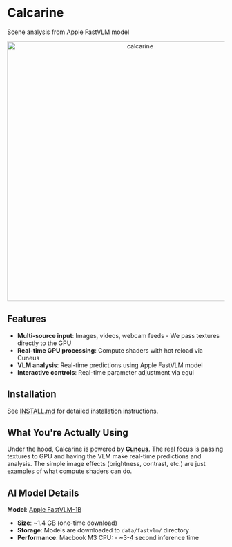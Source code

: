 # Calcarine

Scene analysis from Apple FastVLM model 


<div align="center">
  <img width="600" alt="calcarine" src="https://github.com/user-attachments/assets/b0596266-882c-4231-97bd-5deb59e5f79e" />
</div>



## Features

- **Multi-source input**: Images, videos, webcam feeds - We pass textures directly to the GPU
- **Real-time GPU processing**: Compute shaders with hot reload via Cuneus
- **VLM analysis**: Real-time predictions using Apple FastVLM model 
- **Interactive controls**: Real-time parameter adjustment via egui

## Installation

See [INSTALL.md](INSTALL.md) for detailed installation instructions.

## What You're Actually Using

Under the hood, Calcarine is powered by [**Cuneus**](https://github.com/altunenes/cuneus). The real focus is passing textures to GPU and having the VLM make real-time predictions and analysis. The simple image effects (brightness, contrast, etc.) are just examples of what compute shaders can do.

## AI Model Details

**Model**: [Apple FastVLM-1B](https://huggingface.co/onnx-community/FastVLM-0.5B-ONNX/tree/main)
- **Size**: ~1.4 GB (one-time download)
- **Storage**: Models are downloaded to `data/fastvlm/` directory
- **Performance**: Macbook M3 CPU: - ~3-4 second inference time


